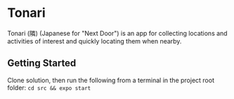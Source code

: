 # Tonari

Tonari (隣) (Japanese for "Next Door") is an app for collecting locations and activities of interest and quickly locating them when nearby.

## Getting Started

Clone solution, then run the following from a terminal in the project root folder: `cd src && expo start`
